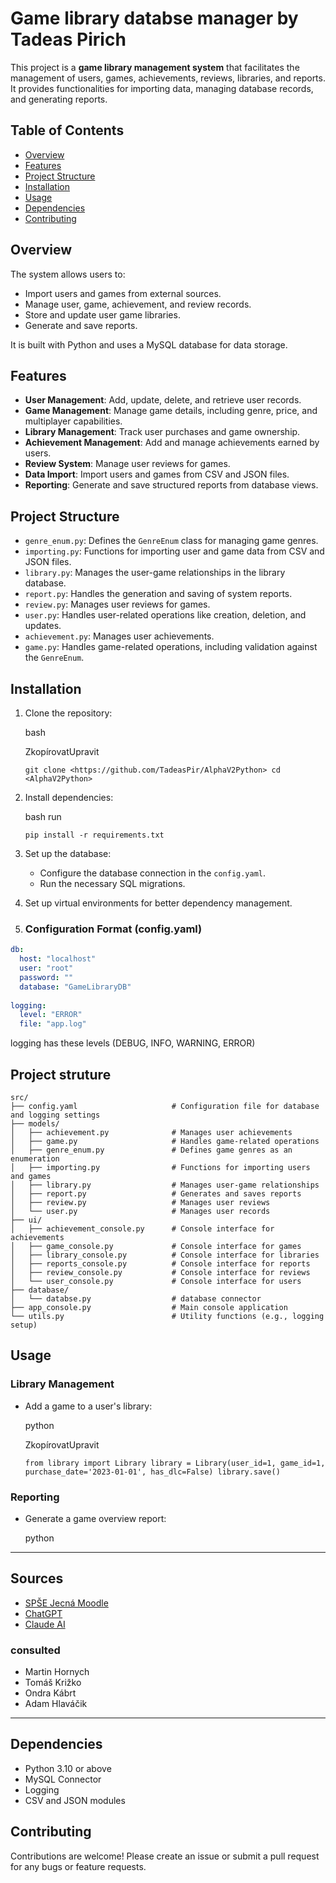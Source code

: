 
# Game library databse manager by Tadeas Pirich

This project is a **game library management system** that facilitates the management of users, games, achievements, reviews, libraries, and reports. It provides functionalities for importing data, managing database records, and generating reports.

## Table of Contents

-   [Overview](#overview)
-   [Features](#features)
-   [Project Structure](#project-structure)
-   [Installation](#installation)
-   [Usage](#usage)
-   [Dependencies](#dependencies)
-   [Contributing](#contributing)

## Overview

The system allows users to:

-   Import users and games from external sources.
-   Manage user, game, achievement, and review records.
-   Store and update user game libraries.
-   Generate and save reports.

It is built with Python and uses a MySQL database for data storage.

## Features

-   **User Management**: Add, update, delete, and retrieve user records.
-   **Game Management**: Manage game details, including genre, price, and multiplayer capabilities.
-   **Library Management**: Track user purchases and game ownership.
-   **Achievement Management**: Add and manage achievements earned by users.
-   **Review System**: Manage user reviews for games.
-   **Data Import**: Import users and games from CSV and JSON files.
-   **Reporting**: Generate and save structured reports from database views.

## Project Structure

-   `genre_enum.py`: Defines the `GenreEnum` class for managing game genres.
-   `importing.py`: Functions for importing user and game data from CSV and JSON files.
-   `library.py`: Manages the user-game relationships in the library database.
-   `report.py`: Handles the generation and saving of system reports.
-   `review.py`: Manages user reviews for games.
-   `user.py`: Handles user-related operations like creation, deletion, and updates.
-   `achievement.py`: Manages user achievements.
-   `game.py`: Handles game-related operations, including validation against the `GenreEnum`.

## Installation

1.  Clone the repository:
    
    bash
    
    ZkopírovatUpravit
    
    `git clone <https://github.com/TadeasPir/AlphaV2Python>
   cd <AlphaV2Python>` 
    
2.  Install dependencies:
    
    bash  run
    
    `pip install -r requirements.txt` 
    
3.  Set up the database:
    
    -   Configure the database connection in the `config.yaml`.
    -   Run the necessary SQL migrations.
    
4.  Set up virtual environments for better dependency management.
5. 
    ### Configuration Format (config.yaml)
```yaml
db:  
  host: "localhost"  
  user: "root"  
  password: ""  
  database: "GameLibraryDB"  
  
logging:  
  level: "ERROR"  
  file: "app.log"
```
logging has these levels (DEBUG, INFO, WARNING, ERROR)
## Project struture 
```plaintext
src/
├── config.yaml                     # Configuration file for database and logging settings
├── models/
│   ├── achievement.py              # Manages user achievements
│   ├── game.py                     # Handles game-related operations
│   ├── genre_enum.py               # Defines game genres as an enumeration
│   ├── importing.py                # Functions for importing users and games
│   ├── library.py                  # Manages user-game relationships
│   ├── report.py                   # Generates and saves reports
│   ├── review.py                   # Manages user reviews
│   └── user.py                     # Manages user records
├── ui/
│   ├── achievement_console.py      # Console interface for achievements
│   ├── game_console.py             # Console interface for games
│   ├── library_console.py          # Console interface for libraries
│   ├── reports_console.py          # Console interface for reports
│   ├── review_console.py           # Console interface for reviews
│   └── user_console.py             # Console interface for users
├── database/
│   └── databse.py                  # database connector
├── app_console.py                  # Main console application
└── utils.py                        # Utility functions (e.g., logging setup)
```
    

## Usage



### Library Management

-   Add a game to a user's library:
    
    python
    
    ZkopírovatUpravit
    
    `from library import Library
    library = Library(user_id=1, game_id=1, purchase_date='2023-01-01', has_dlc=False)
    library.save()` 
    

### Reporting

-   Generate a game overview report:
    
    python
    
    

    
---

## Sources

- [SPŠE Jecná Moodle](https://moodle.spsejecna.cz/mod/page/view.php?id=1940)
- [ChatGPT](https://chatgpt.com/)
- [Claude AI](https://claude.ai/)
### consulted
- Martin Hornych 
- Tomáš Križko 
- Ondra Kábrt
- Adam Hlaváčik

---
## Dependencies

-   Python 3.10 or above
-   MySQL Connector
-   Logging
-   CSV and JSON modules

## Contributing

Contributions are welcome! Please create an issue or submit a pull request for any bugs or feature requests.

